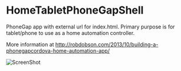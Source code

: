 HomeTabletPhoneGapShell
=======================

PhoneGap app with external url for index.html. Primary purpose is for tablet/phone to use as a home automation controller.

More information at http://robdobson.com/2013/10/building-a-phonegapcordova-home-automation-app/

![ScreenShot](https://raw.github.com/robdobsn/HomeTabletPhoneGapShell/master/screenshots/latest.jpg)
